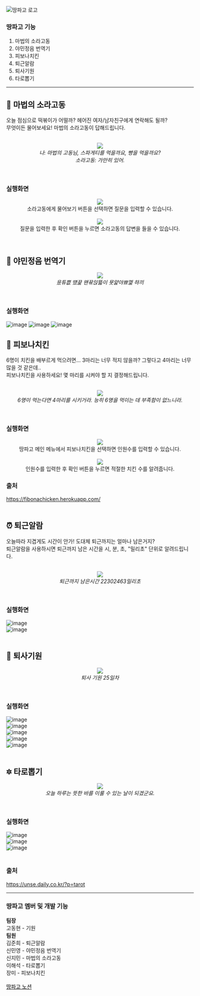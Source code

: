 ![땅파고 로고](https://user-images.githubusercontent.com/45932570/116440248-3f3fd300-a88b-11eb-8d42-19f3ba28ae85.png)

### 땅파고 기능

1. 마법의 소라고동</br>
2. 야민정음 번역기</br>
3. 피보나치킨</br>
4. 퇴근알람</br>
5. 퇴사기원</br>
6. 타로뽑기</br>
---

## 🐚 마법의 소라고동
오늘 점심으로 떡볶이가 어떨까? 헤어진 여자/남자친구에게 연락해도 될까?</br>
무엇이든 물어보세요! 마법의 소라고동이 답해드립니다.</br></br>
<p align="center">
<img src = "https://user-images.githubusercontent.com/45932570/116428303-bf603b80-a87f-11eb-95ed-253db2137c92.png"></br>
<i>나: 마법의 고동님, 스파게티를 먹을까요, 빵을 먹을까요?</i></br>
<i>소라고동: 가만히 있어.</i>
</p></br>

### 실행화면
<p align="center">
<img src = "https://user-images.githubusercontent.com/45932570/116509398-2a505780-a8fe-11eb-80ac-c7e4b8acc1d4.png"></br>
소라고동에게 물어보기 버튼을 선택하면 질문을 입력할 수 있습니다.</br></br>
<img src = "https://user-images.githubusercontent.com/45932570/116513589-caa97a80-a904-11eb-9151-14654fbf5ab1.png"></br>
질문을 입력한 후 확인 버튼을 누르면 소라고동의 답변을 들을 수 있습니다.</br>
</p></br>

## 💬 야민정음 번역기
<p align="center">
<img src = "https://user-images.githubusercontent.com/45932570/116428680-1b2ac480-a880-11eb-86e3-5af8c7914589.jpg"></br>
<i>윴튜쁪 떘끑 왠뀪읹뜳이 묫얉야뾰껥 햐끼</i>
</p></br>

### 실행화면
![image](https://user-images.githubusercontent.com/45932570/116507379-1e629680-a8fa-11eb-854d-cfef6deae86c.png)
![image](https://user-images.githubusercontent.com/45932570/116507389-21f61d80-a8fa-11eb-9356-805c7bf54bab.png)
![image](https://user-images.githubusercontent.com/45932570/116507400-2589a480-a8fa-11eb-85ad-21bf729e21db.png)

## 🍗 피보나치킨
6명이 치킨을 배부르게 먹으려면... 3마리는 너무 적지 않을까? 그렇다고 4마리는 너무 많을 것 같은데..</br>
피보나치킨을 사용하세요! 몇 마리를 시켜야 할 지 결정해드립니다.</br></br>
<p align="center">
<img src = "https://user-images.githubusercontent.com/45932570/116429096-870d2d00-a880-11eb-9051-dad934679570.jpg"></br>
<i>6명이 먹는다면 4마리를 시키거라. 능히 6명을 먹이는 데 부족함이 없느니라.</i>
</p></br>

### 실행화면
<p align="center">
<img src = "https://user-images.githubusercontent.com/45932570/116516138-304b3600-a908-11eb-9732-cae35dc6d4b0.png"></br>
땅파고 메인 메뉴에서 피보나치킨을 선택하면 인원수를 입력할 수 있습니다.</br></br>
<img src = "https://user-images.githubusercontent.com/45932570/116516290-68eb0f80-a908-11eb-94df-c7d4f6851fe1.png"></br>
인원수를 입력한 후 확인 버튼을 누르면 적절한 치킨 수를 알려줍니다.</br>
</p>

### 출처
https://fibonachicken.herokuapp.com/ </br></br>

## ⏰ 퇴근알람
오늘따라 지겹게도 시간이 안가! 도대체 퇴근까지는 얼마나 남은거지? </br>
퇴근알람을 사용하시면 퇴근까지 남은 시간을 시, 분, 초, "밀리초" 단위로 알려드립니다.</br></br>
<p align="center">
<img src = "https://user-images.githubusercontent.com/45932570/116431049-5a5a1500-a882-11eb-8171-c4aead060000.jpg"></br>
<i>퇴근까지 남은시간 22302463밀리초</i>
</p></br>

### 실행화면
![image](https://user-images.githubusercontent.com/45932570/116501324-75ad3a80-a8eb-11eb-85f1-1c236cc45a8d.png)</br>
![image](https://user-images.githubusercontent.com/45932570/116501346-83fb5680-a8eb-11eb-8e9b-4dc2ec9eaac9.png)</br></br>

## 🙏 퇴사기원
<p align="center">
<img src = "https://user-images.githubusercontent.com/45932570/116431813-13205400-a883-11eb-84a2-3d6c754d7311.png"></br>
<i>퇴사 기원 25일차</i>
</p></br>

### 실행화면
![image](https://user-images.githubusercontent.com/45932570/116501398-a2f9e880-a8eb-11eb-8dc6-eacbdf01b223.png)</br>
![image](https://user-images.githubusercontent.com/45932570/116501424-b442f500-a8eb-11eb-92e9-ebdf3f41dcd4.png)</br>
![image](https://user-images.githubusercontent.com/45932570/116501440-bb6a0300-a8eb-11eb-9c88-8bea7037a950.png)</br>
![image](https://user-images.githubusercontent.com/45932570/116501463-ca50b580-a8eb-11eb-97e4-1f6b4f407e6c.png)</br>
![image](https://user-images.githubusercontent.com/45932570/116501488-d6d50e00-a8eb-11eb-9e18-d314d666a4e2.png)</br></br>

## 🔯 타로뽑기
<p align="center">
<img src = "https://user-images.githubusercontent.com/45932570/116432078-5084e180-a883-11eb-848a-1f72cfe1a1a3.jpg"></br>
<i>오늘 하루는 뜻한 바를 이룰 수 있는 날이 되겠군요.</i>
</p></br>

### 실행화면
![image](https://user-images.githubusercontent.com/45932570/116501582-1ac81300-a8ec-11eb-8da2-7165e59d0d5b.png)</br>
![image](https://user-images.githubusercontent.com/45932570/116501616-392e0e80-a8ec-11eb-8ae5-ba4186faec62.png)</br>
![image](https://user-images.githubusercontent.com/45932570/116501626-40551c80-a8ec-11eb-8114-e573d9c7d865.png)</br></br>

### 출처
https://unse.daily.co.kr/?p=tarot

---

### 땅파고 멤버 및 개발 기능
<b>팀장</b></br>
고동현 - 기원</br>
<b>팀원</b></br>
김준희 - 퇴근알람</br>
신민영 - 야민정음 번역기</br>
신지민 - 마법의 소라고동</br>
이해석 - 타로뽑기</br>
장미 - 피보나치킨</br></br>
<a href="https://www.notion.so/41c2b85e69ee49f1a4f4ba69a4b95220" style="color: black;">땅파고 노션</a>
